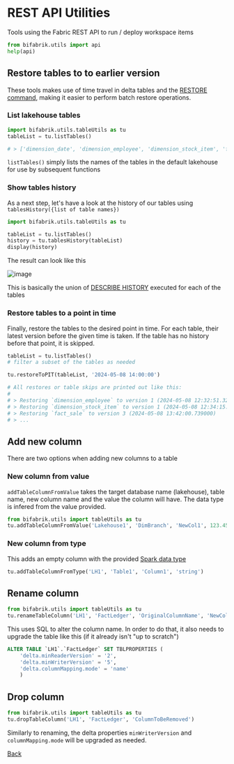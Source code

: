 # REST API Utilities

Tools using the Fabric REST API to run / deploy workspace items

```python
from bifabrik.utils import api
help(api)
```

## Restore tables to to earlier version

These tools makes use of time travel in delta tables and the [RESTORE command](https://learn.microsoft.com/en-us/azure/databricks/sql/language-manual/delta-restore), making it easier to perform batch restore operations.

### List lakehouse tables

```python
import bifabrik.utils.tableUtils as tu
tableList = tu.listTables()

# > ['dimension_date', 'dimension_employee', 'dimension_stock_item', 'fact_sale']
```
`listTables()` simply lists the names of the tables in the default lakehouse for use by subsequent functions

### Show tables history

As a next step, let's have a look at the history of our tables using `tablesHistory({list of table names})`

```python
import bifabrik.utils.tableUtils as tu

tableList = tu.listTables()
history = tu.tablesHistory(tableList)
display(history)
```

The result can look like this

![image](https://github.com/rjankovic/bifabrik/assets/2221666/20552a54-d67c-446b-a72f-b95b967ef34d)

This is basically the union of [DESCRIBE HISTORY](https://learn.microsoft.com/en-us/azure/databricks/sql/language-manual/delta-describe-history) executed for each of the tables

### Restore tables to a point in time

Finally, restore the tables to the desired point in time. For each table, their latest version before the given time is taken. If the table has no history before that point, it is skipped.

```python
tableList = tu.listTables()
# filter a subset of the tables as needed

tu.restoreToPIT(tableList, '2024-05-08 14:00:00')

# All restores or table skips are printed out like this:
#
# > Restoring `dimension_employee` to version 1 (2024-05-08 12:32:51.325000)
# > Restoring `dimension_stock_item` to version 1 (2024-05-08 12:34:15.257000)
# > Restoring `fact_sale` to version 3 (2024-05-08 13:42:00.739000)
# > ...
```

## Add new column

There are two options when adding new columns to a table

### New column from value

`addTableColumnFromValue` takes the target database name (lakehouse), table name, new column name and the value the column will have. The data type is infered from the value provided.

```python
from bifabrik.utils import tableUtils as tu
tu.addTableColumnFromValue('Lakehouse1', 'DimBranch', 'NewCol1', 123.45)
```

### New column from type

This adds an empty column with the provided [Spark data type](https://spark.apache.org/docs/latest/sql-ref-datatypes.html)

```python
tu.addTableColumnFromType('LH1', 'Table1', 'Column1', 'string')
```

## Rename column

```python
from bifabrik.utils import tableUtils as tu
tu.renameTableColumn('LH1', 'FactLedger', 'OriginalColumnName', 'NewColumnName')
```

This uses SQL to alter the column name. In order to do that, it also needs to upgrade the table like this (if it already isn't "up to scratch")

```sql
ALTER TABLE `LH1`.`FactLedger` SET TBLPROPERTIES (
    'delta.minReaderVersion' = '2',
    'delta.minWriterVersion' = '5',
    'delta.columnMapping.mode' = 'name'
    )
```

## Drop column

```python
from bifabrik.utils import tableUtils as tu
tu.dropTableColumn('LH1', 'FactLedger', 'ColumnToBeRemoved')
```
Similarly to renaming, the delta properties `minWriterVersion` and `columnMapping.mode` will be upgraded as needed.

[Back](../index.md)
